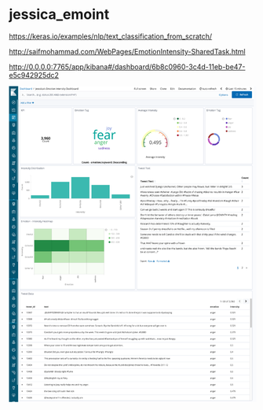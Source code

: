 # jessica_emoint

https://keras.io/examples/nlp/text_classification_from_scratch/

http://saifmohammad.com/WebPages/EmotionIntensity-SharedTask.html


http://0.0.0.0:7765/app/kibana#/dashboard/6b8c0960-3c4d-11eb-be47-e5c942925dc2

<img src="emoins.png" width="1200">

